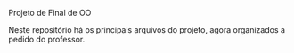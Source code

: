 Projeto de Final de OO

Neste repositório há os  principais arquivos do projeto, agora organizados a pedido do professor.
